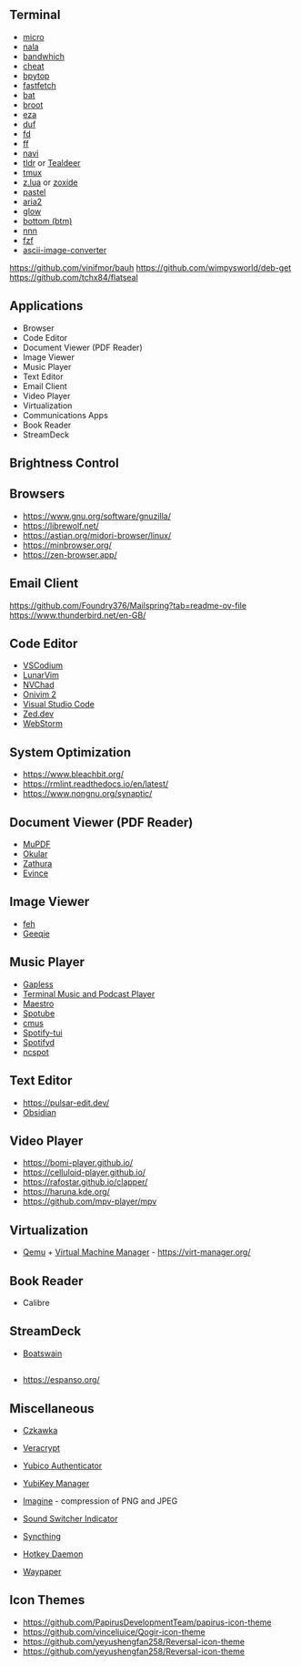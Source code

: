 ## Terminal

- [micro](https://micro-editor.github.io/)
- [nala](https://gitlab.com/volian/nala)
- [bandwhich](https://github.com/imsnif/bandwhich)
- [cheat](https://github.com/cheat/cheat)
- [bpytop](https://github.com/aristocratos/bpytop)
- [fastfetch](https://github.com/fastfetch-cli/fastfetch/)
- [bat](https://github.com/sharkdp/bat)
- [broot](https://dystroy.org/broot/)
- [eza](https://eza.rocks/)
- [duf](https://github.com/muesli/duf)
- [fd](https://github.com/sharkdp/fd)
- [ff](https://www.spflite.com/HtmlS/P_FF.html)
- [navi](https://github.com/denisidoro/navi?tab=readme-ov-file)
- [tldr](https://tldr.sh/) or [Tealdeer](https://tealdeer-rs.github.io/tealdeer/)
- [tmux](https://github.com/tmux/tmux)
- [z.lua](https://github.com/skywind3000/z.lua) or [zoxide](https://github.com/ajeetdsouza/zoxide)
- [pastel](https://github.com/sharkdp/pastel)
- [aria2](https://aria2.github.io/)
- [glow](https://github.com/charmbracelet/glow)
- [bottom (btm)](https://github.com/ClementTsang/bottom?tab=readme-ov-file)
- [nnn](https://github.com/jarun/nnn)
- [fzf](https://github.com/junegunn/fzf?tab=readme-ov-file)
- [ascii-image-converter](https://github.com/TheZoraiz/ascii-image-converter)

https://github.com/vinifmor/bauh
https://github.com/wimpysworld/deb-get
https://github.com/tchx84/flatseal

## Applications

- Browser
- Code Editor
- Document Viewer (PDF Reader)
- Image Viewer
- Music Player
- Text Editor
- Email Client
- Video Player
- Virtualization
- Communications Apps
- Book Reader
- StreamDeck

## Brightness Control

## Browsers

- https://www.gnu.org/software/gnuzilla/
- https://librewolf.net/
- https://astian.org/midori-browser/linux/
- https://minbrowser.org/
- https://zen-browser.app/

## Email Client

https://github.com/Foundry376/Mailspring?tab=readme-ov-file
https://www.thunderbird.net/en-GB/

## Code Editor

- [VSCodium](https://vscodium.com/)
- [LunarVim](https://www.lunarvim.org/#opinionated)
- [NVChad](https://nvchad.com/)
- [Onivim 2](https://github.com/onivim/oni2)
- [Visual Studio Code](https://github.com/Microsoft/vscode)
- [Zed.dev](https://zed.dev/)
- [WebStorm](https://www.jetbrains.com/webstorm/)

## System Optimization

- https://www.bleachbit.org/
- https://rmlint.readthedocs.io/en/latest/
- https://www.nongnu.org/synaptic/

## Document Viewer (PDF Reader)

- [MuPDF](https://mupdf.com/)
- [Okular](https://okular.kde.org/)
- [Zathura](https://pwmt.org/projects/zathura/)
- [Evince]()

## Image Viewer

- [feh](https://feh.finalrewind.org/)
- [Geeqie](https://www.geeqie.org/)

## Music Player

- [Gapless](https://flathub.org/apps/com.github.neithern.g4music) 
- [Terminal Music and Podcast Player](https://github.com/tramhao/termusic?tab=readme-ov-file)
- [Maestro](https://github.com/PrajwalVandana/maestro-cli)
- [Spotube](https://spotube.krtirtho.dev/)
- [cmus](https://www.thunderbird.net/en-GB/)
- [Spotify-tui](https://github.com/Rigellute/spotify-tui?tab=readme-ov-file)
- [Spotifyd](https://github.com/Spotifyd/spotifyd)
- [ncspot](https://github.com/hrkfdn/ncspot)

## Text Editor

- https://pulsar-edit.dev/
- [Obsidian](https://www.obsidian.md)

## Video Player

- https://bomi-player.github.io/
- https://celluloid-player.github.io/
- https://rafostar.github.io/clapper/
- https://haruna.kde.org/
- https://github.com/mpv-player/mpv

## Virtualization

- [Qemu](https://github.com/qemu/qemu) + [Virtual Machine Manager](https://github.com/virt-manager/virt-manager) - https://virt-manager.org/

## Book Reader

- Calibre

## StreamDeck

- [Boatswain](https://apps.gnome.org/Boatswain/)

## 

- https://espanso.org/

## Miscellaneous

- [Czkawka](https://github.com/qarmin/czkawka?tab=readme-ov-file)

- [Veracrypt](https://veracrypt.io/en/Home.html)

- [Yubico Authenticator]()

- [YubiKey Manager]()

- [Imagine](https://github.com/meowtec/Imagine?tab=readme-ov-file) - compression of PNG and JPEG

- [Sound Switcher Indicator](https://yktoo.com/en/software/sound-switcher-indicator/#software-source)

- [Syncthing](https://syncthing.net/)

- [Hotkey Daemon](https://github.com/waycrate/swhkd/)

- [Waypaper](https://github.com/anufrievroman/waypaper?tab=readme-ov-file)

## Icon Themes

- https://github.com/PapirusDevelopmentTeam/papirus-icon-theme
- https://github.com/vinceliuice/Qogir-icon-theme
- https://github.com/yeyushengfan258/Reversal-icon-theme
- https://github.com/yeyushengfan258/Reversal-icon-theme
